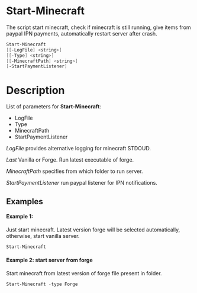 # Start-Minecraft

The script start minecraft, check if minecraft is still running, give items from paypal IPN payments, automatically restart server after crash.


``` Powershell
Start-Minecraft
[[-LogFile] <string>]
[[-Type] <string>]
[[-MinecraftPath] <string>]
[-StartPaymentListener]
```     

# Description

List of parameters for **Start-Minecraft**:

* LogFile
* Type
* MinecraftPath
* StartPaymentListener

_LogFile_ provides alternative logging for minecraft STDOUD.

_Last_ Vanilla or Forge. Run latest executable of forge.

_MinecraftPath_ specifies from which folder to run server.

_StartPaymentListener_ run paypal listener for IPN notifications.


## Examples

#### Example 1:
Just start minecraft. Latest version forge will be selected automatically, otherwise, start vanilla server.

``` Powershell
Start-Minecraft
````

#### Example 2: start server from forge

Start minecraft from latest version of forge file present in folder.

``` Powershell
Start-Minecraft -type Forge
````